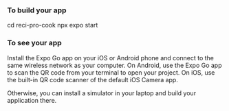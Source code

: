 ### To build your app 
cd reci-pro-cook
npx expo start

### To see your app 
Install the Expo Go app on your iOS or Android phone and connect to the same wireless network as your computer. On Android, use the Expo Go app to scan the QR code from your terminal to open your project. On iOS, use the built-in QR code scanner of the default iOS Camera app.

Otherwise, you can install a simulator in your laptop and build your application there. 
